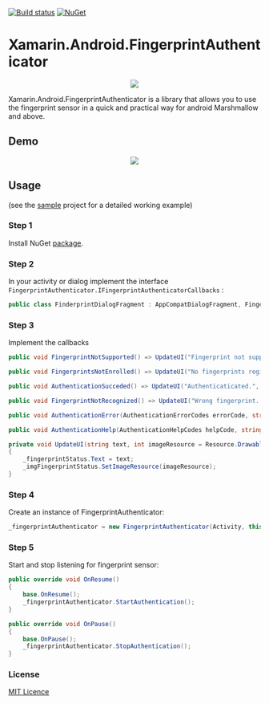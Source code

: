 [![Build status](https://ci.appveyor.com/api/projects/status/nfel4y6r45wwnggt?svg=true)](https://ci.appveyor.com/project/jzeferino/xamarin-android-fingerprint/)   [![NuGet](https://img.shields.io/nuget/v/Xamarin.Android.FingerprintAuthenticator.svg?label=NuGet)](https://www.nuget.org/packages/Xamarin.Android.FingerprintAuthenticator/)

Xamarin.Android.FingerprintAuthenticator
===================

<p align="center">
  <img src="https://github.com/jzeferino/Xamarin.Android.FingerprintAuthenticator/blob/master/art/icon.png?raw=true"/>
</p>

Xamarin.Android.FingerprintAuthenticator is a library that allows you to use the fingerprint sensor in a quick and practical way for android Marshmallow and above.

## Demo
<p align="center">
  <img src="https://github.com/jzeferino/Xamarin.Android.FingerprintAuthenticator/blob/master/art/sample.gif?raw=true"/>
</p>

## Usage
(see the [sample](https://github.com/jzeferino/Xamarin.Android.FingerprintAuthenticator/tree/master/src/Xamarin.Android.Fingerprint.Sample) project for a detailed working example)

### Step 1

Install NuGet [package](https://www.nuget.org/packages/Xamarin.Android.FingerprintAuthenticator/).

### Step 2

In your activity or dialog implement the interface `FingerprintAuthenticator.IFingerprintAuthenticatorCallbacks`  :
```c#
public class FinderprintDialogFragment : AppCompatDialogFragment, FingerprintAuthenticator.IFingerprintAuthenticatorCallbacks
```

### Step 3

Implement the callbacks
```c#
public void FingerprintNotSupported() => UpdateUI("Fingerprint not supported.", Resource.Drawable.ic_info_black);

public void FingerprintsNotEnrolled() => UpdateUI("No fingerprints registered.", Resource.Drawable.ic_info_black);

public void AuthenticationSucceded() => UpdateUI("Authenticaticated.", Resource.Drawable.ic_check_circle_black);

public void FingerprintNotRecognized() => UpdateUI("Wrong fingerprint. Please try again.", Resource.Drawable.ic_info_black);

public void AuthenticationError(AuthenticationErrorCodes errorCode, string humanReadMessage) => UpdateUI($"{errorCode.ToString()} {humanReadMessage}", Resource.Drawable.ic_info_black);

public void AuthenticationHelp(AuthenticationHelpCodes helpCode, string humanReadMessage) => UpdateUI($"{helpCode.ToString()} {humanReadMessage}", Resource.Drawable.ic_info_black);

private void UpdateUI(string text, int imageResource = Resource.Drawable.ic_fingerprint_black)
{
    _fingerprintStatus.Text = text;
    _imgFingerprintStatus.SetImageResource(imageResource);
}
```

### Step 4
Create an instance of FingerprintAuthenticator:
```c#
_fingerprintAuthenticator = new FingerprintAuthenticator(Activity, this);
```

### Step 5
Start and stop listening for fingerprint sensor:
```c#
public override void OnResume()
{
    base.OnResume();
    _fingerprintAuthenticator.StartAuthentication();
}

public override void OnPause()
{
    base.OnPause();
    _fingerprintAuthenticator.StopAuthentication();
}
```

### License
[MIT Licence](LICENSE) 
